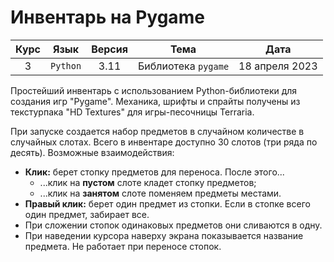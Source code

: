 # Инвентарь на Pygame
| Курс | Язык | Версия | Тема | Дата
|:-:|:-:|:-:|:-:|:-:|
| 3 | `Python` | 3.11 | Библиотека `pygame` | 18 апреля 2023 |

Простейший инвентарь с использованием Python-библиотеки для создания игр "Pygame". Механика, шрифты и спрайты получены из текстурпака "HD Textures" для игры-песочницы Terraria.

При запуске создается набор предметов в случайном количестве в случайных слотах. Всего в инвентаре доступно 30 слотов (три ряда по десять). Возможные взаимодействия:
+ **Клик:** берет стопку предметов для переноса. После этого...
  + ...клик на **пустом** слоте кладет стопку предметов;
  + ...клик на **занятом** слоте поменяем предметы местами.
+ **Правый клик:** берет один предмет из стопки. Если в стопке всего один предмет, забирает все.
+ При сложении стопок одинаковых предметов они сливаются в одну.
+ При наведении курсора наверху экрана показывается название предмета. Не работает при переносе стопок.
